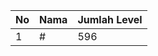 | No | Nama            | Jumlah Level |
|----|-----------------|--------------|
| 1  | #    |    596        |
